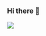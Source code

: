 ### Hi there 👋
<a href="https://kim-yj-0308.tistory.com/" target="_blank"><img src="https://img.shields.io/badge/#000000?style=for-the-badge&logo=tistory&logoColor=#000000"/></a>

<!--
**kim-young-ju/kim-young-ju** is a ✨ _special_ ✨ repository because its `README.md` (this file) appears on your GitHub profile.

Here are some ideas to get you started:

- 🔭 I’m currently working on ...
- 🌱 I’m currently learning ...
- 👯 I’m looking to collaborate on ...
- 🤔 I’m looking for help with ...
- 💬 Ask me about ...
- 📫 How to reach me: ...
- 😄 Pronouns: ...
- ⚡ Fun fact: ...
-->
